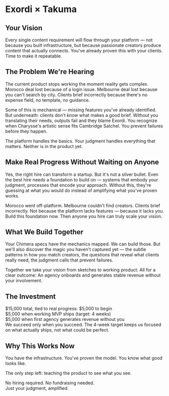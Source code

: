 # Exordi × Takuma

## Your Vision

Every single content requirement will flow through your platform — not because you built infrastructure, but because passionate creators produce content that actually connects. You've already proven this with your clients. Time to make it repeatable.

## The Problem We're Hearing

The current product stops working the moment reality gets complex. Morocco deal lost because of a login issue. Melbourne deal lost because you can't search by city. Clients brief incorrectly because there's no expense field, no template, no guidance.

Some of this is mechanical — missing features you've already identified. But underneath: clients don't know what makes a good brief. Without you translating their needs, outputs fail and they blame Exordi. You recognize when Charysse's artistic sense fits Cambridge Satchel. You prevent failures before they happen.

The platform handles the basics. Your judgment handles everything that matters. Neither is in the product yet.

## Make Real Progress Without Waiting on Anyone

Yes, the right hire can transform a startup. But it's not a silver bullet. Even the best hire needs a foundation to build on — systems that embody your judgment, processes that encode your approach. Without this, they're guessing at what you would do instead of amplifying what you've proven works.

Morocco went off-platform. Melbourne couldn't find creators. Clients brief incorrectly. Not because the platform lacks features — because it lacks you. Build this foundation now. Then anyone you hire can truly scale your vision.

## What We Build Together

Your Chimera specs have the mechanics mapped. We can build those. But we'll also discover the magic you haven't captured yet — the subtle patterns in how you match creators, the questions that reveal what clients really need, the judgment calls that prevent failures.

Together we take your vision from sketches to working product. All for a clear outcome: An agency onboards and generates stable revenue without your involvement.

## The Investment

$15,000 total, tied to real progress:
$5,000 to begin  
$5,000 when working MVP ships (target: 4 weeks)  
$5,000 when first agency generates revenue without you  
We succeed only when you succeed. The 4-week target keeps us focused on what actually ships, not what could be perfect.

## Why This Works Now

You have the infrastructure. You've proven the model. You know what good looks like.

The only step left: teaching the product to see what you see.

No hiring required. No fundraising needed.  
Just your judgment, amplified.